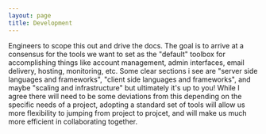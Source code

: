 ```yaml
---
layout: page
title: Development
---
```


<span class="highlight-engineers">Engineers to scope this out and drive the docs. The goal is to arrive at a consensus for the tools we want to set as the "default" toolbox for accomplishing things like account management, admin interfaces, email delivery, hosting, monitoring, etc. Some clear sections i see are "server side languages and frameworks", "client side languages and frameworks", and maybe "scaling and infrastructure" but ultimately it's up to you!
While I agree there will need to be some deviations from this depending on the specific needs of a project, adopting a standard set of tools will allow us more flexibility to jumping from project to projcet, and will make us much more efficient in collaborating together. 
</span>
